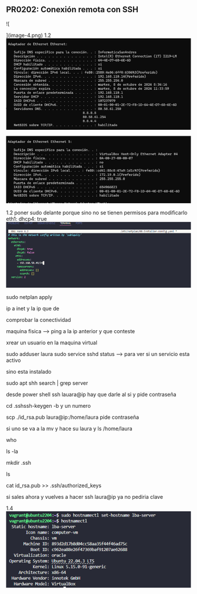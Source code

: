 ## PR0202: Conexión remota con SSH
![
    
](image-4.png)
1.2
![alt text](image-1.png)

![alt text](image.png)

1.2  poner sudo delante porque sino no se tienen permisos para modificarlo
eth1:
dhcp4: true
![alt text](image-3.png)

sudo netplan apply

ip a 
inet y la ip que de 

comprobar la conectividad

maquina fisica --> ping a la ip anterior y que conteste

xrear un usuario en la maquina virtual 

sudo adduser laura
sudo service sshd  status --> para ver si un servicio esta activo

sino esta instalado

sudo apt shh search | grep server

desde power shell
ssh lauara@ip
hay que darle al si y pide contraseña

cd .sshssh-keygen -b y un numero

scp ./id_rsa.pub laura@ip:/home/laura
pide contraseña

si uno se va a la mv y hace su laura y ls /home/laura 

who

ls -la

mkdir .ssh

ls

cat id_rsa.pub >> .ssh/authorized_keys

si sales ahora y vuelves a hacer ssh laura@ip ya no pediria clave


1.4 
![alt text](image-2.png)